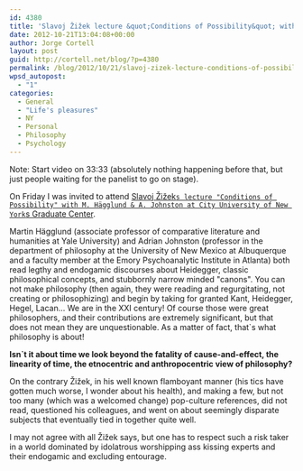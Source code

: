 ```yaml
---
id: 4380
title: 'Slavoj Žižek lecture &quot;Conditions of Possibility&quot; with M. Hägglund and A. Johnston'
date: 2012-10-21T13:04:08+00:00
author: Jorge Cortell
layout: post
guid: http://cortell.net/blog/?p=4380
permalink: /blog/2012/10/21/slavoj-zizek-lecture-conditions-of-possibility-with-m-hagglund-a-johnston/
wpsd_autopost:
  - "1"
categories:
  - General
  - "Life's pleasures"
  - NY
  - Personal
  - Philosophy
  - Psychology
---
```

Note: Start video on 33:33 (absolutely nothing happening before that, but just people waiting for the panelist to go on stage).</p> 

On Friday I was invited to attend <a title="http://www.gc.cuny.edu/News-Events-Public-Programs/Calendar/Detail?id=12135" href="http://www.gc.cuny.edu/News-Events-Public-Programs/Calendar/Detail?id=12135" target="_blank">Slavoj Žižek`s lecture "Conditions of Possibility" with M. Hägglund & A. Johnston at City University of New York`s Graduate Center</a>.

Martin Hägglund (associate professor of comparative literature and humanities at Yale University) and Adrian Johnston (professor in the department of philosophy at the University of New Mexico at Albuquerque and a faculty member at the Emory Psychoanalytic Institute in Atlanta) both read legthy and endogamic discourses about Heidegger, classic philosophical concepts, and stubbornly narrow minded "canons". You can not make philosophy (then again, they were reading and regurgitating, not creating or philosophizing) and begin by taking for granted Kant, Heidegger, Hegel, Lacan... We are in the XXI century! Of course those were great philosophers, and their contributions are extremely significant, but that does not mean they are unquestionable. As a matter of fact, that`s what philosophy is about!

**Isn`t it about time we look beyond the fatality of cause-and-effect, the linearity of time, the etnocentric and anthropocentric view of philosophy?**

On the contrary Žižek, in his well known flamboyant manner (his tics have gotten much worse, I wonder about his health), and making a few, but not too many (which was a welcomed change) pop-culture references, did not read, questioned his colleagues, and went on about seemingly disparate subjects that eventually tied in together quite well.

I may not agree with all Žižek says, but one has to respect such a risk taker in a world dominated by idolatrous worshipping ass kissing experts and their endogamic and excluding entourage.